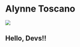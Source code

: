 # Alynne Toscano
<a href="https//www.instagram.com/alynnetoscano_/?next=%2F" target="_blank"><img src="https://img.shields.io/badge/-Instagram-%23E4405F?style=for-the-badge&logo=instagram&logoColor=white" target="_blank"></a>








## Hello, Devs!!



<!---
alynnetoscano/alynnetoscano is a ✨ special ✨ repository because its `README.md` (this file) appears on your GitHub profile.
You can click the Preview link to take a look at your changes.
--->

